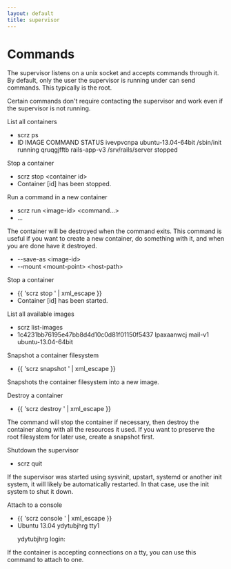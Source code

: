 ```yaml
---
layout: default
title: supervisor
---
```


# Commands

The supervisor listens on a unix socket and accepts commands through it. By
default, only the user the supervisor is running under can send commands. This
typically is the root.

Certain commands don't require contacting the supervisor and work even if the
supervisor is not running.

<div class="command-title">List all containers</div>
<ul class="command-sequence">
    <li class="cmd">scrz ps</li>
    <li class="out">ID           IMAGE                COMMAND             STATUS
ivevpvcnpa   ubuntu-13.04-64bit   /sbin/init          running
qruqgjfftb   rails-app-v3         /srv/rails/server   stopped</li>
</ul>

<div class="command-title">Stop a container</div>
<ul class="command-sequence">
    <li class="cmd">scrz stop &lt;container id&gt;</li>
    <li class="out">Container [id] has been stopped.</li>
</ul>

<div class="command-title">Run a command in a new container</div>
<ul class="command-sequence">
    <li class="cmd">scrz run &lt;image-id&gt; &lt;command...&gt;</li>
    <li class="out">...</li>
</ul>

The container will be destroyed when the command exits. This command is useful
if you want to create a new container, do something with it, and when you are
done have it destroyed.

<ul class="command-options">
    <li>--save-as &lt;image-id&gt;</li>
    <li>--mount &lt;mount-point&gt; &lt;host-path&gt;</li>
</ul>

<div class="command-title">Stop a container</div>
<ul class="command-sequence">
    <li class="cmd">{{ 'scrz stop <container-id>' | xml_escape }}</li>
    <li class="out">Container [id] has been started.</li>
</ul>

<div class="command-title">List all available images</div>
<ul class="command-sequence">
    <li class="cmd">scrz list-images</li>
    <li class="out">1c4231bb76195e47bb8d4d10c0d81f01150f5437
lpaxaanwcj
mail-v1
ubuntu-13.04-64bit</li>
</ul>

<div class="command-title">Snapshot a container filesystem</div>
<ul class="command-sequence">
    <li class="cmd">{{ 'scrz snapshot <container-id> <image-id>' | xml_escape }}</li>
</ul>

Snapshots the container filesystem into a new image.

<div class="command-title">Destroy a container</div>
<ul class="command-sequence">
    <li class="cmd">{{ 'scrz destroy <container-id>' | xml_escape }}</li>
</ul>

The command will stop the container if necessary, then destroy the container
along with all the resources it used. If you want to preserve the root
filesystem for later use, create a snapshot first.

<div class="command-title">Shutdown the supervisor</div>
<ul class="command-sequence">
    <li class="cmd">scrz quit</li>
</ul>

If the supervisor was started using sysvinit, upstart, systemd or another init
system, it will likely be automatically restarted. In that case, use the init
system to shut it down.

<div class="command-title">Attach to a console</div>
<ul class="command-sequence">
    <li class="cmd">{{ 'scrz console <container-id>' | xml_escape }}</li>
    <li class="out">Ubuntu 13.04 ydytubjhrg tty1

ydytubjhrg login:</li>
</ul>

If the container is accepting connections on a tty, you can use this command to attach
to one.

